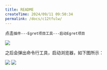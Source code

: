 ```yaml
---
title: README
createTime: 2024/09/11 09:50:34
permalink: /docs/c12tfulw/
---
```

点击`插件---Egret项目工具---启动Egret项目`

![](1.png)

之后会弹出命令行工具，启动浏览器，如下图所示：

![](2.png)
![](3.png)
